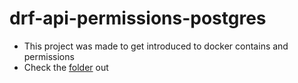 # drf-api-permissions-postgres
- This project was made to get introduced to docker contains and permissions
- Check the [folder](https://github.com/majedalswaeer/drf-api-permissions-postgres) out
